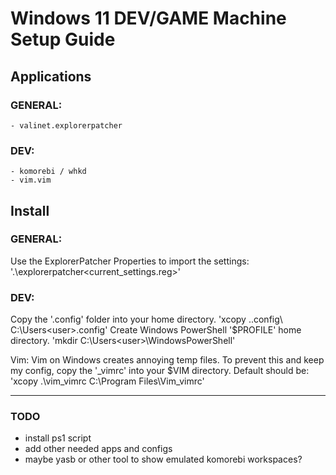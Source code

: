 # Windows 11 DEV/GAME Machine Setup Guide ###

## Applications 

### GENERAL:
    - valinet.explorerpatcher

### DEV:
    - komorebi / whkd
    - vim.vim

## Install

### GENERAL:
Use the ExplorerPatcher Properties to import the settings: '.\explorerpatcher\<current_settings.reg>'     
### DEV:
Copy the '.config' folder into your home directory. 'xcopy .\.config\ C:\Users\<user>\.config\'
Create Windows PowerShell '$PROFILE' home directory. 'mkdir C:\Users\<user>\WindowsPowerShell\'

Vim: Vim on Windows creates annoying temp files. To prevent this and keep my config, copy the '\_vimrc' into your $VIM directory. Default should be: 'xcopy .\vim\_vimrc C:\Program Files\Vim\_vimrc'

---

### TODO

- install ps1 script
- add other needed apps and configs
- maybe yasb or other tool to show emulated komorebi workspaces?